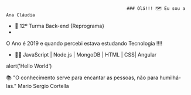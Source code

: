                                                   ### Olá!!! 🗺️ Eu sou a Ana Cláudia


- 💜 12º Turma Back-end {Reprograma}
- 
 O Ano é 2019 e quando percebi estava estudando Tecnologia !!!!

- 👩‍🎓 JavaScript | Node.js | MongoDB | HTML | CSS| Angular

alert('Hello World')


📚 "O conhecimento serve para encantar as pessoas, não para humilhá-las." Mario Sergio Cortella



